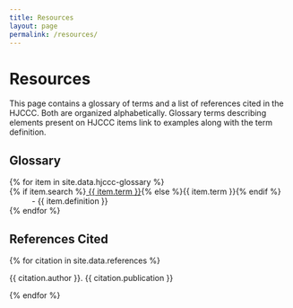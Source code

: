 ```yaml
---
title: Resources
layout: page
permalink: /resources/
---
```


# Resources

This page contains a glossary of terms and a list of references cited in the HJCCC.
Both are organized alphabetically.
Glossary terms describing elements present on HJCCC items link to examples along with the term definition.  

## Glossary

<dl>
    {% for item in site.data.hjccc-glossary %}
    <dt class="glossary-def">{% if item.search %}<a href="{{ '/resources/' | append: item.slug | append: '.html' | relative_url }}">
    {{ item.term }}</a>{% else %}{{ item.term }}{% endif %}</dt>
    <dd>- {{ item.definition }}</dd>
    {% endfor %}
</dl>

## References Cited

{% for citation in site.data.references %}
<p class="hangingindent">{{ citation.author }}. {{ citation.publication }}</p>
{% endfor %}
